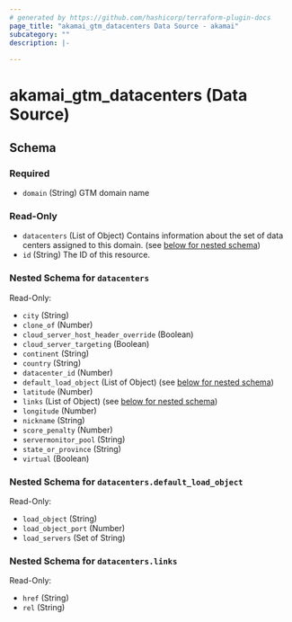 ```yaml
---
# generated by https://github.com/hashicorp/terraform-plugin-docs
page_title: "akamai_gtm_datacenters Data Source - akamai"
subcategory: ""
description: |-
  
---
```


# akamai_gtm_datacenters (Data Source)





<!-- schema generated by tfplugindocs -->
## Schema

### Required

- `domain` (String) GTM domain name

### Read-Only

- `datacenters` (List of Object) Contains information about the set of data centers assigned to this domain. (see [below for nested schema](#nestedatt--datacenters))
- `id` (String) The ID of this resource.

<a id="nestedatt--datacenters"></a>
### Nested Schema for `datacenters`

Read-Only:

- `city` (String)
- `clone_of` (Number)
- `cloud_server_host_header_override` (Boolean)
- `cloud_server_targeting` (Boolean)
- `continent` (String)
- `country` (String)
- `datacenter_id` (Number)
- `default_load_object` (List of Object) (see [below for nested schema](#nestedobjatt--datacenters--default_load_object))
- `latitude` (Number)
- `links` (List of Object) (see [below for nested schema](#nestedobjatt--datacenters--links))
- `longitude` (Number)
- `nickname` (String)
- `score_penalty` (Number)
- `servermonitor_pool` (String)
- `state_or_province` (String)
- `virtual` (Boolean)

<a id="nestedobjatt--datacenters--default_load_object"></a>
### Nested Schema for `datacenters.default_load_object`

Read-Only:

- `load_object` (String)
- `load_object_port` (Number)
- `load_servers` (Set of String)


<a id="nestedobjatt--datacenters--links"></a>
### Nested Schema for `datacenters.links`

Read-Only:

- `href` (String)
- `rel` (String)
